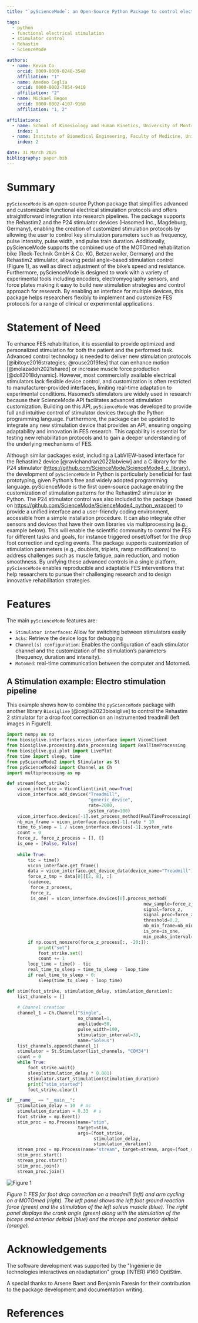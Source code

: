 ```yaml
---
title: "`pyScienceMode`: an Open-Source Python Package to control electro-stimulator through the Hasomed’s science mode protocol"

tags:
  - python
  - functional electrical stimulation
  - stimulator control
  - Rehastim
  - ScienceMode

authors:
  - name: Kevin Co
    orcid: 0009-0009-0248-3548
    affiliation: "1"
  - name: Amedeo Ceglia
    orcid: 0000-0002-7854-9410
    affiliation: "2"
  - name: Mickael Begon
    orcid: 0000-0002-4107-9160
    affiliation: "1, 2"

affiliations:
  - name: School of Kinesiology and Human Kinetics, University of Montreal, Montreal, QC, Canada
    index: 1
  - name: Institute of Biomedical Engineering, Faculty of Medicine, University of Montreal, Canada
    index: 2

date: 31 March 2025
bibliography: paper.bib
---
```


# Summary

`pyScienceMode` is an open-source Python package that simplifies advanced and customizable functional electrical
stimulation protocols and offers straightforward integration into research pipelines. The package supports the Rehastim2
and the P24 stimulator devices (Hasomed Inc., Magdeburg, Germany), enabling the creation of customized stimulation
protocols by allowing the user to control key stimulation parameters such as frequency, pulse intensity, pulse width,
and pulse train duration. Additionally, pyScienceMode supports the combined use of the MOTOmed rehabilitation bike
(Reck-Technik GmbH & Co. KG, Betzenweiler, Germany) and the Rehastim2 stimulator, allowing pedal angle–based
stimulation control (Figure 1), as well as direct adjustment of the bike’s speed and resistance. Furthermore,
pyScienceMode is designed to work with a variety of experimental tools including encoders, electromyography sensors,
and force plates making it easy to build new stimulation strategies and control approach for research. By enabling an
interface for multiple devices, this package helps researchers flexibly to implement and customize FES protocols for a
range of clinical or experimental applications.

# Statement of Need

To enhance FES rehabilitation, it is essential to provide optimized and personalized stimulation for both the patient
and the performed task. Advanced control technology is needed to deliver new stimulation protocols 
[@ibitoye2016strategies; @rouse2019fes] that can enhance motion [@molazadeh2021shared] or increase muscle force
production [@doll2018dynamic]. However, most commercially available electrical stimulators lack flexible device control,
and customization is often restricted to manufacturer-provided interfaces, limiting real-time adaptation to experimental
conditions. Hasomed’s stimulators are widely used in research because their ScienceMode API facilitates advanced
stimulation customization. Building on this API, `pyScienceMode` was developed to provide full and intuitive control of
stimulator devices through the Python programming language. Furthermore, the package can be updated to integrate any
new stimulation device that provides an API, ensuring ongoing adaptability and innovation in FES research. This
capability is essential for testing new rehabilitation protocols and to gain a deeper understanding of the underlying
mechanisms of FES.

Although similar packages exist, including a LabVIEW-based interface for the Rehastim2 device [@ravichandran2022labview]
and a C library for the P24 stimulator (https://github.com/ScienceMode/ScienceMode4_c_library), the development of
`pyScienceMode` in Python is particularly beneficial for fast prototyping, given Python’s free and widely adopted
programming language. pyScienceMode is the first open-source package enabling the customization of stimulation patterns
for the Rehastim2 stimulator in Python. The P24 stimulator control was also included to the package (based on
https://github.com/ScienceMode/ScienceMode4_python_wrapper) to provide a unified interface and a user-friendly coding
environment, accessible from a simple installation procedure. It can also integrate other sensors and devices that have
their own libraries via multiprocessing (e.g., example below). This will enable the scientific community to control the
FES for different tasks and goals, for instance triggered onset/offset for the drop foot correction and cycling events.
The package supports customization of stimulation parameters (e.g., doublets, triplets, ramp modifications) to address
challenges such as muscle fatigue, pain reduction, and motion smoothness. By unifying these advanced controls in a
single platform, `pyScienceMode` enables reproducible and adaptable FES interventions that help researchers to pursue
their challenging research and to design innovative rehabilitation strategies. 


# Features

The main `pyScienceMode` features are:

- `Stimulator interfaces`: Allow for switching between stimulators easily
- `Acks`: Retrieve the device logs for debugging 
- `Channel(s) configuration`: Enables the configuration of each stimulator channel and the customization of the stimulation’s parameters (frequency, duration and intensity). 
- `Motomed`: real-time communication between the computer and Motomed.


## A Stimulation example: Electro stimulation pipeline

This example shows how to combine the `pyScienceMode` package with another library `Biosiglive` [@ceglia2023biosiglive]
to control the Rehastim 2 stimulator for a drop foot correction on an instrumented treadmill (left images in Figure1).

```python
import numpy as np
from biosiglive.interfaces.vicon_interface import ViconClient
from biosiglive.processing.data_processing import RealTimeProcessing
from biosiglive.gui.plot import LivePlot
from time import sleep, time
from pyScienceMode2 import Stimulator as St
from pyScienceMode2 import Channel as Ch
import multiprocessing as mp

def stream(foot_strike):
    vicon_interface = ViconClient(init_now=True)
    vicon_interface.add_device("Treadmill",
                               "generic_device",
                               rate=2000,
                               system_rate=100)
    vicon_interface.devices[-1].set_process_method(RealTimeProcessing().get_peaks)
    nb_min_frame = vicon_interface.devices[-1].rate * 10
    time_to_sleep = 1 / vicon_interface.devices[-1].system_rate
    count = 0
    force_z, force_z_process = [], []
    is_one = [False, False]
    
    while True:
        tic = time()
        vicon_interface.get_frame()
        data = vicon_interface.get_device_data(device_name="Treadmill")
        force_z_tmp = data[0][[2, 8], :]
        (cadence,
         force_z_process,
         force_z,
         is_one) = vicon_interface.devices[0].process_method(
                                                    new_sample=force_z_tmp,
                                                    signal=force_z,
                                                    signal_proc=force_z_process,
                                                    threshold=0.2,
                                                    nb_min_frame=nb_min_frame,
                                                    is_one=is_one,
                                                    min_peaks_interval=1300)
        if np.count_nonzero(force_z_process[:, -20:]):
            print("set")
            foot_strike.set()
            count += 1
        loop_time = time() - tic
        real_time_to_sleep = time_to_sleep - loop_time
        if real_time_to_sleep > 0:
            sleep(time_to_sleep - loop_time)

def stim(foot_strike, stimulation_delay, stimulation_duration):
    list_channels = []
    
    # Channel creation
    channel_1 = Ch.Channel("Single",
                           no_channel=1,
                           amplitude=50,
                           pulse_width=100,
                           stimulation_interval=33,
                           name="Soleus")
    list_channels.append(channel_1)
    stimulator = St.Stimulator(list_channels, "COM34")
    count = 0
    while True:
        foot_strike.wait()
        sleep(stimulation_delay * 0.001)
        stimulator.start_stimulation(stimulation_duration)
        print("stim_started")
        foot_strike.clear()

if __name__ == "__main__":
    stimulation_delay = 10  # ms
    stimulation_duration = 0.33  # s
    foot_strike = mp.Event()
    stim_proc = mp.Process(name="stim",
                           target=stim,
                           args=(foot_strike,
                                 stimulation_delay,
                                 stimulation_duration))
    stream_proc = mp.Process(name="stream", target=stream, args=(foot_strike,))
    stim_proc.start()
    stream_proc.start()
    stim_proc.join()
    stream_proc.join()
```

![Figure 1](drop_foot_figure.png)

*Figure 1: FES for foot drop correction on a treadmill (left) and arm cycling on a MOTOmed (right). The left panel
shows the left foot ground reaction force (green) and the stimulation of the left soleus muscle (blue). The right panel
displays the crank angle (green) along with the stimulation of the biceps and anterior deltoid (blue) and the triceps
and posterior deltoid (orange).*

# Acknowledgements

The software development was supported by the "Ingénierie de technologies interactives en réadaptation" group (INTER)
#160 OptiStim.

A special thanks to Arsene Baert and Benjamin Faresin for their contribution to the package development and
documentation writing.


# References